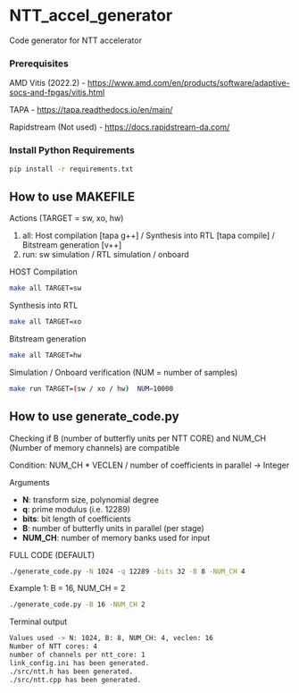 # NTT_accel_generator
Code generator for NTT accelerator

### Prerequisites

AMD Vitis (2022.2) - https://www.amd.com/en/products/software/adaptive-socs-and-fpgas/vitis.html

TAPA - https://tapa.readthedocs.io/en/main/

Rapidstream (Not used) - https://docs.rapidstream-da.com/

### Install Python Requirements
```bash
pip install -r requirements.txt 
```

## How to use MAKEFILE
Actions (TARGET = sw, xo, hw)
1) all: Host compilation [tapa g++] / Synthesis into RTL [tapa compile] / Bitstream generation [v++]
2) run: sw simulation / RTL simulation / onboard


HOST Compilation
```bash
make all TARGET=sw
```
Synthesis into RTL
```bash
make all TARGET=xo
```

Bitstream generation
```bash
make all TARGET=hw
```

Simulation / Onboard verification (NUM = number of samples)
```bash
make run TARGET=(sw / xo / hw)  NUM=10000
```

## How to use generate_code.py

Checking if B (number of butterfly units per NTT CORE) and NUM_CH (Number of memory channels) are compatible

Condition: NUM_CH * VECLEN / number of coefficients in parallel -> Integer

Arguments
- **N**: transform size, polynomial degree
- **q**: prime modulus (i.e. 12289)
- **bits**: bit length of coefficients
- **B**: number of butterfly units in parallel (per stage)
- **NUM_CH**: number of memory banks used for input



FULL CODE (DEFAULT)
```bash
./generate_code.py -N 1024 -q 12289 -bits 32 -B 8 -NUM_CH 4 
```
Example 1: B = 16, NUM_CH = 2
```bash
./generate_code.py -B 16 -NUM_CH 2 
```
Terminal output
```bash
Values used -> N: 1024, B: 8, NUM_CH: 4, veclen: 16
Number of NTT cores: 4 
number of channels per ntt_core: 1
link_config.ini has been generated.
./src/ntt.h has been generated.
./src/ntt.cpp has been generated. 
```